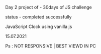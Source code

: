 Day 2 project of - 30days of JS challenge

status - completed successfully

JavaScript Clock  using vanilla js

15.07.2021

Ps : NOT RESPONSIVE | BEST VIEWD IN PC
